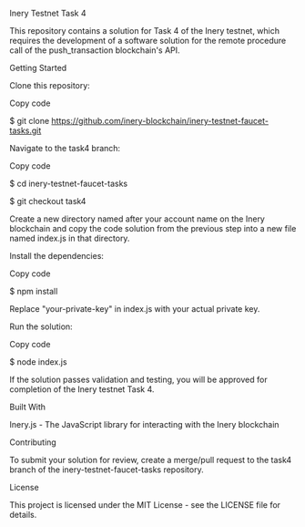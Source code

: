 Inery Testnet Task 4

This repository contains a solution for Task 4 of the Inery testnet, which requires the development of a software solution for the remote procedure call of the push_transaction blockchain's API.

Getting Started

Clone this repository:



Copy code

$ git clone https://github.com/inery-blockchain/inery-testnet-faucet-tasks.git

Navigate to the task4 branch:



Copy code

$ cd inery-testnet-faucet-tasks

$ git checkout task4

Create a new directory named after your account name on the Inery blockchain and copy the code solution from the previous step into a new file named index.js in that directory.

Install the dependencies:



Copy code

$ npm install

Replace "your-private-key" in index.js with your actual private key.

Run the solution:



Copy code

$ node index.js

If the solution passes validation and testing, you will be approved for completion of the Inery testnet Task 4.

Built With

Inery.js - The JavaScript library for interacting with the Inery blockchain

Contributing

To submit your solution for review, create a merge/pull request to the task4 branch of the inery-testnet-faucet-tasks repository.

License

This project is licensed under the MIT License - see the LICENSE file for details.
